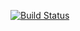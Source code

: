 [![Build Status](https://travis-ci.com/NgxumzaLG/settings-bill-expressjs.svg?branch=master)](https://travis-ci.com/NgxumzaLG/settings-bill-expressjs)